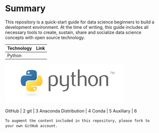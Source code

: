 # Summary

This repository is a quick-start guide for data science beginners to build a development environment. At the time of writing, this guide includes all necessary tools to create, sustain, share and socialize data science concepts with open source technology.

Technology | Link
--- | ---
Python |
[![Python](https://github.com/GarrettEichhorn/development_environment/blob/master/tech-ecosystem/Images/python.png)](https://github.com/GarrettEichhorn/development_environment/blob/master/tech-ecosystem/01%20-%20Python_Installation.md)


GitHub | 2
git | 3
Anaconda Distribution | 4
Conda | 5
Auxiliary | 6


`To augment the content included in this repository, please fork to your own GitHub account.`
